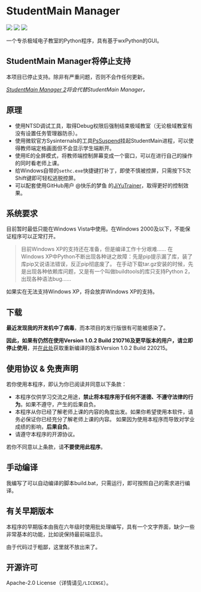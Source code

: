 # StudentMain Manager
[![](https://img.shields.io/badge/language-Python-blue.svg)](https://github.com/python/cpython) [![](https://img.shields.io/badge/version-1.0.2-brightgreen)](https://github.com/yangshunhuai/StudentMainManager/releases) [![](https://img.shields.io/badge/license-Apache--2.0-brightgreen)](https://github.com/yangshunhuai/StudentMainManager/blob/main/LICENSE)

一个专杀极域电子教室的Python程序，具有基于wxPython的GUI。

## **StudentMain Manager将停止支持**
本项目已停止支持。除非有严重问题，否则不会作任何更新。

*[StudentMain Manager 2](https://github.com/yangshunhuai/StudentMainManager2)将会代替StudentMain Manager。*

## 原理
* 使用NTSD调试工具，取得Debug权限后强制结束极域教室（无论极域教室有没有设置任务管理器防杀）。
* 使用微软官方Sysinternals的工具[PsSuspend](https://docs.microsoft.com/zh-cn/sysinternals/downloads/pssuspend)挂起StudentMain进程，可以使得教师端定格画面但不会显示学生端断开。
* 使用IE的全屏模式，将教师端控制屏幕变成一个窗口，可以在进行自己的操作的同时看老师上课。
* 给Windows自带的`sethc.exe`快捷键打补丁，即使不慎被控屏，只需按下5次Shift键即可轻松逃脱控屏。
* 可以配套使用GitHub用户 @快乐的梦鱼 的[JiYuTrainer](https://github.com/imengyu/JiYuTrainer)，取得更好的控制效果。

## 系统要求

目前暂时最低只能在Windows Vista中使用。在Windows 2000及以下，不能保证程序可以正常打开。

> 目前Windows XP的支持还在准备，但是编译工作十分艰难……
> 在Windows XP中Python不断出现各种谜之故障：先是pip提示漏了库，装了库pip又说语法错误，反正pip彻底废了。
> 在手动下载tar.gz安装的时候，先是出现各种依赖库问题，又是有一个叫做buildtools的库只支持Python 2，出现各种语法bug……

如果实在无法支持Windows XP，将会放弃Windows XP的支持。

## 下载
**最近发现我的开发机中了病毒**，而本项目的发行版很有可能被感染了。

**因此，如果有仍然在使用Version 1.0.2 Build 210716及更早版本的用户，请立即停止使用**，并[在此处](https://github.com/yangshunhuai/StudentMainManager/releases)获取重新编译的版本Version 1.0.2 Build 220215。

## 使用协议 & 免责声明

若你使用本程序，即认为你已阅读并同意以下条款：

* 本程序仅供学习交流之用途，**禁止将本程序用于任何不道德、不遵守法律的行为**。如果不遵守，产生的后果自负。
* 本程序从你已经了解老师上课的内容的角度出发。如果你希望使用本软件，请务必保证你已经充分了解老师上课的内容。
  如果因为使用本程序而导致对学业成绩的影响，**后果自负**。
* 请遵守本程序的开源协议。

若你不同意以上条款，请**不要使用此程序**。

## 手动编译
我编写了可以自动编译的脚本build.bat，只需运行，即可按照自己的需求进行编译。

## 有关早期版本
本程序的早期版本由我在六年级时使用批处理编写，具有一个文字界面，缺少一些非常基本的功能，比如说保持最前端显示。

由于代码过于粗鄙，这里就不放出来了。

## 开源许可
Apache-2.0 License（详情请见`/LICENSE`）。
